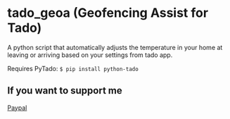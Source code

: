 # tado_geoa (Geofencing Assist for Tado)
A python script that automatically adjusts the temperature in your home at leaving or arriving based on your settings from tado app.

Requires PyTado: `$ pip install python-tado`

## If you want to support me
[Paypal](https://paypal.me/adrianslabu)
